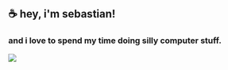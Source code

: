 ## ☕ hey, i'm sebastian! 
### and i love to spend my time doing silly computer stuff.

![](https://hit.yhype.me/github/profile?user_id=32375483)

